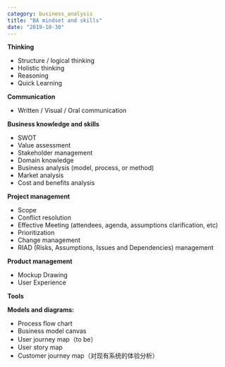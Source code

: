 ```yaml
---
category: business_analysis
title: "BA mindset and skills"
date: "2019-10-30"
---
```


**Thinking**

- Structure / logical thinking
- Holistic thinking
- Reasoning
- Quick Learning

**Communication**

- Written / Visual / Oral communication

**Business knowledge and skills**

- SWOT
- Value assessment
- Stakeholder management
- Domain knowledge
- Business analysis (model, process, or method)
- Market analysis
- Cost and benefits analysis

**Project management**

- Scope
- Conflict resolution
- Effective Meeting (attendees, agenda, assumptions clarification, etc)
- Prioritization
- Change management
- RIAD (Risks, Assumptions, Issues and Dependencies) management

**Product management**

- Mockup Drawing
- User Experience

**Tools**

**Models and diagrams:**

- Process flow chart
- Business model canvas
- User journey map（to be）
- User story map
- Customer journey map（对现有系统的体验分析）
